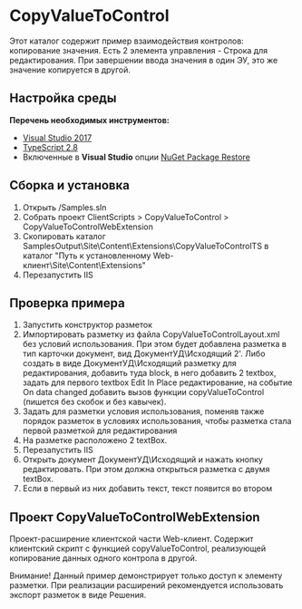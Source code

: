# CopyValueToControl

Этот каталог содержит пример взаимодействия контролов: копирование значения.
Есть 2 элемента управления - Строка для редактирования. При завершении ввода значения в один ЭУ, это же значение копируется в другой.

## Настройка среды

**Перечень необходимых инструментов:** 
* [Visual Studio 2017](https://www.visualstudio.com)
* [TypeScript 2.8](https://www.typescriptlang.org)
* Включенные в **Visual Studio** опции  [NuGet Package Restore](https://docs.microsoft.com/en-us/nuget/consume-packages/package-restore#enabling-and-disabling-package-restore)

## Сборка и установка

1. Открыть /Samples.sln
2. Собрать проект ClientScripts > CopyValueToControl > CopyValueToControlWebExtension
3. Скопировать каталог SamplesOutput\Site\Content\Extensions\CopyValueToControlTS в каталог "Путь к установленному Web-клиент\Site\Content\Extensions"
4. Перезапустить IIS

## Проверка примера

1. Запустить конструктор разметок
2. Импортировать разметку из файла CopyValueToControlLayout.xml без условий использования. При этом будет добавлена разметка в тип карточки документ, вид ДокументУД\Исходящий
2'. Либо создать в виде ДокументУД\Исходящий разметку для редактирования, добавить туда block, в него добавить 2 textbox,
задать для первого textbox Edit In Place редактирование, на событие On data changed добавить вызов функции copyValueToControl
(пишется без скобок и без кавычек).
3. Задать для разметки условия использования, поменяв также порядок разметок в условиях использования, чтобы разметка стала первой разметкой для редактирования 
4. На разметке расположено 2 textBox.
5. Перезапустить IIS
6. Открыть документ ДокументУД\Исходящий и нажать кнопку редактировать. При этом должна открыться разметка с двумя textBox.
7. Если в первый из них добавить текст, текст появится во втором

## Проект CopyValueToControlWebExtension

Проект-расширение клиентской части Web-клиент. Содержит клиентский скрипт c функцией copyValueToControl, реализующей копирование данных одного контрола в другой.

Внимание! Данный пример демонстрирует только доступ к элементу разметки. 
При реализации расширений рекомендуется использовать экспорт разметок в виде Решения.